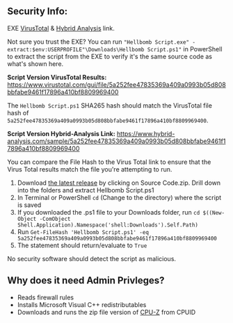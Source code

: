 ## Security Info:

EXE [VirusTotal](https://www.virustotal.com/gui/file/da54407e388720866501fde32182762b919d304ac2e4b2224b681143d03adc5a) & [Hybrid Analysis](https://www.hybrid-analysis.com/sample/da54407e388720866501fde32182762b919d304ac2e4b2224b681143d03adc5a) link.

Not sure you trust the EXE? You can run ``"Hellbomb Script.exe" -extract:$env:USERPROFILE"\Downloads\Hellbomb Script.ps1"`` in PowerShell to extract the script from the EXE to verify it's the same source code as what's shown here.

**Script Version VirusTotal Results:** https://www.virustotal.com/gui/file/5a252fee47835369a409a0993b05d808bbfabe9461f17896a410bf8809969400

The ``Hellbomb Script.ps1`` SHA265 hash should match the VirusTotal file hash of ``5a252fee47835369a409a0993b05d808bbfabe9461f17896a410bf8809969400``.

**Script Version Hybrid-Analysis Link:** https://www.hybrid-analysis.com/sample/5a252fee47835369a409a0993b05d808bbfabe9461f17896a410bf8809969400

You can compare the File Hash to the Virus Total link to ensure that the Virus Total results match the file you're attempting to run.

1. Download [the latest release](https://github.com/helldivers2fixes/HellbombScript/releases/latest) by clicking on Source Code.zip. Drill down into the folders and extract Hellbomb Script.ps1
2. In Terminal or PowerShell ``cd`` (Change to the directory) where the script is saved
3. If you downloaded the .ps1 file to your Downloads folder, run ``cd $((New-Object -ComObject Shell.Application).Namespace('shell:Downloads').Self.Path)``
4. Run ``Get-FileHash 'Hellbomb Script.ps1' -eq 5a252fee47835369a409a0993b05d808bbfabe9461f17896a410bf8809969400``
5. The statement should return/evaluate to ``True``

No security software should detect the script as malicious.

## Why does it need Admin Privleges?
- Reads firewall rules
- Installs Microsoft Visual C++ redistributables
- Downloads and runs the zip file version of [CPU-Z](https://www.cpuid.com/softwares/cpu-z.html) from CPUID
